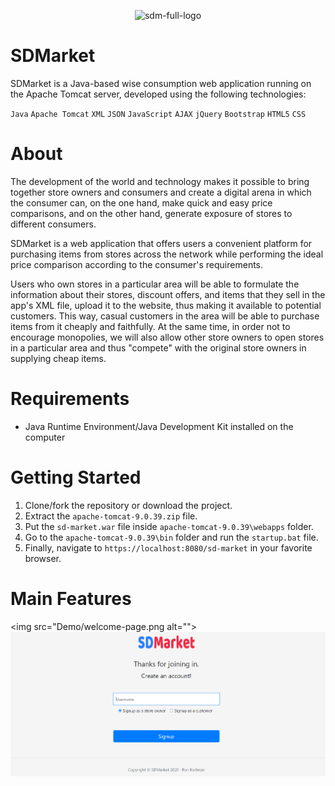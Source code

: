 <p align="center">
  <img src="https://i.ibb.co/ZdRCKjZ/sdm-full-logo.png" alt="sdm-full-logo">
</p>

# SDMarket
SDMarket is a Java-based wise consumption web application running on the Apache Tomcat server, developed using the following technologies:
 
`Java` `Apache Tomcat` `XML` `JSON` `JavaScript` `AJAX` `jQuery` `Bootstrap` `HTML5` `CSS`

# About
The development of the world and technology makes it possible to bring together store owners and consumers and create a digital arena in which the consumer can, on the one hand, make quick and easy price comparisons, and on the other hand, generate exposure of stores to different consumers.

SDMarket is a web application that offers users a convenient platform for purchasing items from stores across the network while performing the ideal price comparison according to the consumer's requirements.

Users who own stores in a particular area will be able to formulate the information about their stores, discount offers, and items that they sell in the app's XML file, upload it to the website, thus making it available to potential customers.
This way, casual customers in the area will be able to purchase items from it cheaply and faithfully.
At the same time, in order not to encourage monopolies, we will also allow other store owners to open stores in a particular area and thus "compete" with the original store owners in supplying cheap items.

# Requirements
* Java Runtime Environment/Java Development Kit installed on the computer

# Getting Started
1. Clone/fork the repository or download the project.
2. Extract the `apache-tomcat-9.0.39.zip` file.
3. Put the `sd-market.war` file inside `apache-tomcat-9.0.39\webapps` folder.
4. Go to the `apache-tomcat-9.0.39\bin` folder and run the `startup.bat` file.
5. Finally, navigate to `https://localhost:8080/sd-market` in your favorite browser.

# Main Features

<img src="Demo/welcome-page.png alt="">
<img src="Demo/signup-page.png" alt="">  